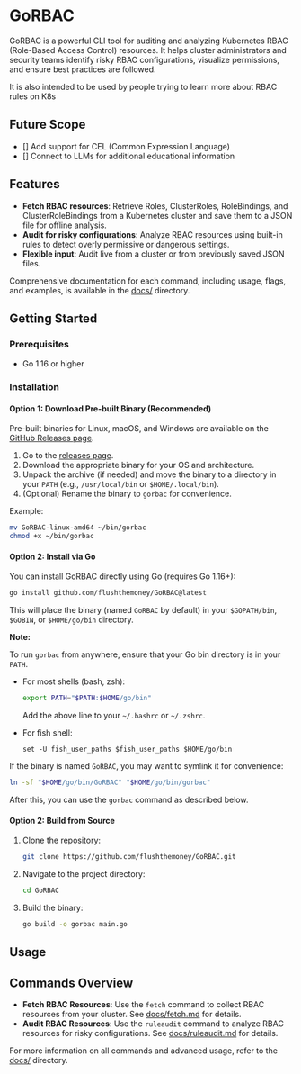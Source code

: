 # GoRBAC

GoRBAC is a powerful CLI tool for auditing and analyzing Kubernetes RBAC (Role-Based Access Control) resources. It helps cluster administrators and security teams identify risky RBAC configurations, visualize permissions, and ensure best practices are followed.

It is also intended to be used by people trying to learn more about RBAC rules on K8s

## Future Scope

- [] Add support for CEL (Common Expression Language)
- [] Connect to LLMs for additional educational information

## Features

- **Fetch RBAC resources**: Retrieve Roles, ClusterRoles, RoleBindings, and ClusterRoleBindings from a Kubernetes cluster and save them to a JSON file for offline analysis.
- **Audit for risky configurations**: Analyze RBAC resources using built-in rules to detect overly permissive or dangerous settings.
- **Flexible input**: Audit live from a cluster or from previously saved JSON files.

Comprehensive documentation for each command, including usage, flags, and examples, is available in the [docs/](docs/) directory.

## Getting Started

### Prerequisites

- Go 1.16 or higher

### Installation

#### Option 1: Download Pre-built Binary (Recommended)

Pre-built binaries for Linux, macOS, and Windows are available on the [GitHub Releases page](https://github.com/flushthemoney/GoRBAC/releases).

1. Go to the [releases page](https://github.com/flushthemoney/GoRBAC/releases).
2. Download the appropriate binary for your OS and architecture.
3. Unpack the archive (if needed) and move the binary to a directory in your `PATH` (e.g., `/usr/local/bin` or `$HOME/.local/bin`).
4. (Optional) Rename the binary to `gorbac` for convenience.

Example:

```sh
mv GoRBAC-linux-amd64 ~/bin/gorbac
chmod +x ~/bin/gorbac
```

#### Option 2: Install via Go

You can install GoRBAC directly using Go (requires Go 1.16+):

```sh
go install github.com/flushthemoney/GoRBAC@latest
```

This will place the binary (named `GoRBAC` by default) in your `$GOPATH/bin`, `$GOBIN`, or `$HOME/go/bin` directory.

**Note:**

To run `gorbac` from anywhere, ensure that your Go bin directory is in your `PATH`.

- For most shells (bash, zsh):

  ```sh
  export PATH="$PATH:$HOME/go/bin"
  ```

  Add the above line to your `~/.bashrc` or `~/.zshrc`.

- For fish shell:
  ```fish
  set -U fish_user_paths $fish_user_paths $HOME/go/bin
  ```

If the binary is named `GoRBAC`, you may want to symlink it for convenience:

```sh
ln -sf "$HOME/go/bin/GoRBAC" "$HOME/go/bin/gorbac"
```

After this, you can use the `gorbac` command as described below.

#### Option 2: Build from Source

1. Clone the repository:
   ```sh
   git clone https://github.com/flushthemoney/GoRBAC.git
   ```
2. Navigate to the project directory:
   ```sh
   cd GoRBAC
   ```
3. Build the binary:
   ```sh
   go build -o gorbac main.go
   ```

## Usage

## Commands Overview

- **Fetch RBAC Resources**: Use the `fetch` command to collect RBAC resources from your cluster. See [docs/fetch.md](docs/fetch.md) for details.
- **Audit RBAC Resources**: Use the `ruleaudit` command to analyze RBAC resources for risky configurations. See [docs/ruleaudit.md](docs/ruleaudit.md) for details.

For more information on all commands and advanced usage, refer to the [docs/](docs/) directory.
